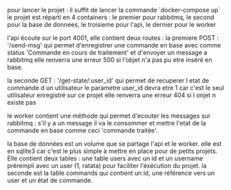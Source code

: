 pour lancer le projet : il suffit de lancer la commande ´docker-compose up´
le projet est réparti en 4 containers : le premier pour rabbitmq, 
                                        le second pour la base de donnees, 
                                        le troisieme pour l'api, 
                                        le dernier pour le worker

l'api écoute sur le port 4001, elle contient deux routes : 
la premiere POST : '/send-msg' qui permet d'enregistrer une commande en base avec comme status 'Commande en cours de traitement' et d'envoyer un message a rabbitmq
elle renverra une erreur 500 si l'objet n'a pas pu etre inséré en base.

la seconde GET : '/get-state/:user_id' qui permet de recuperer l etat de commande d un utilisateur le parametre user_id devra etre 1 car c'est le seul utilisateur enregistré sur ce projet
elle renverra une erreur 404 si l onjet n existe pas

le worker contient une méthode qui permet d'ecouter les messages sur rabbitmq : s'il y a un message il va le consommer et mettre l'etat de la commande en base comme ceci 'commande traitée'.

la base de données est un volume que se partage l'api et le worker. elle est en sqlite3 car c'est le plus simple à mettre en place pour de petits projets.
Elle contient deux tables : 
une table users avec un id et un username prérempli avec un user (1, ratata) pour faciliter l'éxécution du projet.
la seconde est la table commands qui contient un id, une référence vers un user et un état de commande.
